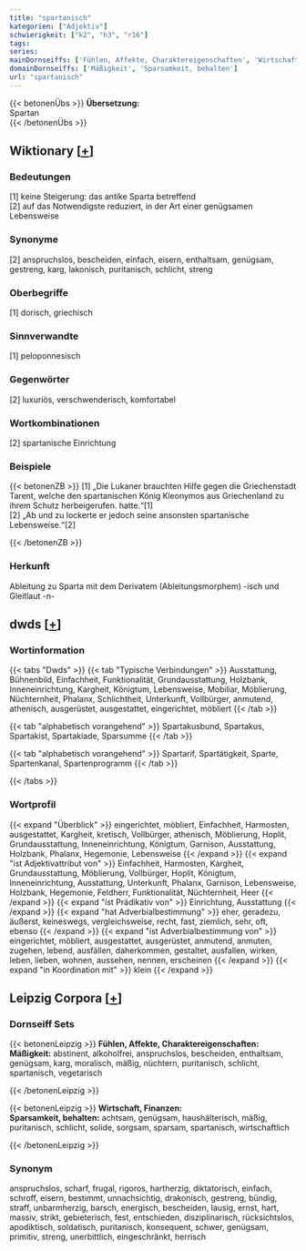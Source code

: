 ```yaml
---
title: "spartanisch"
kategorien: ["Adjektiv"]
schwierigkeit: ["k2", "h3", "r16"]
tags:
series:
mainDornseiffs: ['Fühlen, Affekte, Charaktereigenschaften', 'Wirtschaft, Finanzen']
domainDornseiffs: ['Mäßigkeit', 'Sparsamkeit, behalten']
url: "spartanisch"
---
```


{{< betonenÜbs >}}
**Übersetzung:**  
Spartan  
{{< /betonenÜbs >}}

## Wiktionary [[+](https://de.wiktionary.org/wiki/spartanisch)]

### Bedeutungen
[1] keine Steigerung: das antike Sparta betreffend  
[2] auf das Notwendigste reduziert, in der Art einer genügsamen Lebensweise  

### Synonyme
[2] anspruchslos, bescheiden, einfach, eisern, enthaltsam, genügsam, gestreng, karg, lakonisch, puritanisch, schlicht, streng  

### Oberbegriffe
[1] dorisch, griechisch  

### Sinnverwandte
[1] peloponnesisch  

### Gegenwörter
[2] luxuriös, verschwenderisch, komfortabel  

### Wortkombinationen
[2] spartanische Einrichtung  

### Beispiele
{{< betonenZB >}}
[1] „Die Lukaner brauchten Hilfe gegen die Griechenstadt Tarent, welche den spartanischen König Kleonymos aus Griechenland zu ihrem Schutz herbeigerufen. hatte.“[1]  
[2] „Ab und zu lockerte er jedoch seine ansonsten spartanische Lebensweise.“[2]  

{{< /betonenZB >}}
### Herkunft
Ableitung zu Sparta mit dem Derivatem (Ableitungsmorphem) -isch und Gleitlaut -n-  



## dwds [[+](https://www.dwds.de/wb/spartanisch)]

### Wortinformation
{{< tabs "Dwds" >}}
{{< tab "Typische Verbindungen" >}}
Ausstattung, Bühnenbild, Einfachheit, Funktionalität, Grundausstattung, Holzbank, Inneneinrichtung, Kargheit, Königtum, Lebensweise, Mobiliar, Möblierung, Nüchternheit, Phalanx, Schlichtheit, Unterkunft, Vollbürger, anmutend, athenisch, ausgerüstet, ausgestattet, eingerichtet, möbliert
{{< /tab >}}

{{< tab "alphabetisch vorangehend" >}}
Spartakusbund, Spartakus, Spartakist, Spartakiade, Sparsumme
{{< /tab >}}

{{< tab "alphabetisch vorangehend" >}}
Spartarif, Spartätigkeit, Sparte, Spartenkanal, Spartenprogramm
{{< /tab >}}

{{< /tabs >}}

### Wortprofil
{{< expand "Überblick" >}} eingerichtet, möbliert, Einfachheit, Harmosten, ausgestattet, Kargheit, kretisch, Vollbürger, athenisch, Möblierung, Hoplit, Grundausstattung, Inneneinrichtung, Königtum, Garnison, Ausstattung, Holzbank, Phalanx, Hegemonie, Lebensweise {{< /expand >}}
{{< expand "ist Adjektivattribut von" >}} Einfachheit, Harmosten, Kargheit, Grundausstattung, Möblierung, Vollbürger, Hoplit, Königtum, Inneneinrichtung, Ausstattung, Unterkunft, Phalanx, Garnison, Lebensweise, Holzbank, Hegemonie, Feldherr, Funktionalität, Nüchternheit, Heer {{< /expand >}}
{{< expand "ist Prädikativ von" >}} Einrichtung, Ausstattung {{< /expand >}}
{{< expand "hat Adverbialbestimmung" >}} eher, geradezu, äußerst, keineswegs, vergleichsweise, recht, fast, ziemlich, sehr, oft, ebenso {{< /expand >}}
{{< expand "ist Adverbialbestimmung von" >}} eingerichtet, möbliert, ausgestattet, ausgerüstet, anmutend, anmuten, zugehen, lebend, ausfällen, daherkommen, gestaltet, ausfallen, wirken, leben, lieben, wohnen, aussehen, nennen, erscheinen {{< /expand >}}
{{< expand "in Koordination mit" >}} klein {{< /expand >}}

## Leipzig Corpora [[+](https://corpora.uni-leipzig.de/en/res?word=spartanisch&corpusId=deu_newscrawl-public_2018)]

### Dornseiff Sets
{{< betonenLeipzig >}}
**Fühlen, Affekte, Charaktereigenschaften:**  
**Mäßigkeit:** abstinent, alkoholfrei, anspruchslos, bescheiden, enthaltsam, genügsam, karg, moralisch, mäßig, nüchtern, puritanisch, schlicht, spartanisch, vegetarisch  

{{< /betonenLeipzig >}}


{{< betonenLeipzig >}}
**Wirtschaft, Finanzen:**  
**Sparsamkeit, behalten:** achtsam, genügsam, haushälterisch, mäßig, puritanisch, schlicht, solide, sorgsam, sparsam, spartanisch, wirtschaftlich  

{{< /betonenLeipzig >}}

### Synonym
anspruchslos, scharf, frugal, rigoros, hartherzig, diktatorisch, einfach, schroff, eisern, bestimmt, unnachsichtig, drakonisch, gestreng, bündig, straff, unbarmherzig, barsch, energisch, bescheiden, lausig, ernst, hart, massiv, strikt, gebieterisch, fest, entschieden, disziplinarisch, rücksichtslos, apodiktisch, soldatisch, puritanisch, konsequent, schwer, genügsam, primitiv, streng, unerbittlich, eingeschränkt, herrisch

